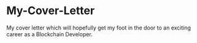 # My-Cover-Letter
My cover letter which will hopefully get my foot in the door to an exciting career as a Blockchain Developer.
